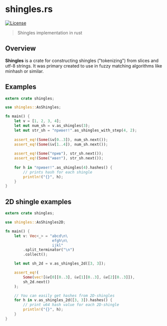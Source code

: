 shingles.rs
====

[![License](https://img.shields.io/badge/license-MIT-blue.svg)](https://raw.githubusercontent.com/dimack/shingles.rs/master/LICENSE)

>  Shingles implementation in rust

## Overview
**Shingles** is a crate for constructing shingles ("tokenizing") from slices and utf-8 strings.
It was primary created to use in fuzzy matching algorithms like minhash or similar.

## Examples
```rust
extern crate shingles;

use shingles::AsShingles;

fn main() {
    let v = [1, 2, 3, 4];
    let mut num_sh = v.as_shingles(3);
    let mut str_sh = "привет!".as_shingles_with_step(4, 2);
    
    assert_eq!(Some(&v[0..3]), num_sh.next());
    assert_eq!(Some(&v[1..4]), num_sh.next());
    
    assert_eq!(Some("прив"), str_sh.next());
    assert_eq!(Some("ивет"), str_sh.next());
    
    for h in "привет!".as_shingles(4).hashes() {
        // prints hash for each shingle
        println!("{}", h);
    }
}
```

## 2D shingle examples
```rust
extern crate shingles;

use shingles::AsShingles2D;

fn main() {
    let v: Vec<_> = "abcd\n\
                     efgh\n\
                     ijkl"
        .split_terminator("\n")
        .collect();

    let mut sh_2d = v.as_shingles_2d([3, 3]);

    assert_eq!(
        Some(vec![&v[0][0..3], &v[1][0..3], &v[2][0..3]]),
        sh_2d.next()
    );

    // You can easily get hashes from 2D-shingles
    for h in v.as_shingles_2d([3, 3]).hashes() {
        // print u64 hash value for each 2D-shingle
        println!("{}", h);
    }
}
```
